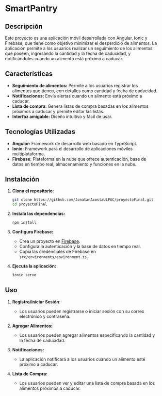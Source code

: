 # SmartPantry

## Descripción

Este proyecto es una aplicación móvil desarrollada con Angular, Ionic y Firebase, que tiene como objetivo minimizar el desperdicio de alimentos. La aplicación permite a los usuarios realizar un seguimiento de los alimentos que poseen, ingresando la cantidad y la fecha de caducidad, y notificándoles cuando un alimento está próximo a caducar.

## Características

- **Seguimiento de alimentos:** Permite a los usuarios registrar los alimentos que tienen, con detalles como cantidad y fecha de caducidad.
- **Notificaciones:** Envía alertas cuando un alimento está próximo a caducar.
- **Lista de compra:** Genera listas de compra basadas en los alimentos próximos a caducar y permite editar las listas.
- **Interfaz amigable:** Diseño intuitivo y fácil de usar.

## Tecnologías Utilizadas

- **Angular:** Framework de desarrollo web basado en TypeScript.
- **Ionic:** Framework para el desarrollo de aplicaciones móviles multiplataforma.
- **Firebase:** Plataforma en la nube que ofrece autenticación, base de datos en tiempo real, almacenamiento y funciones en la nube.

## Instalación

1. **Clona el repositorio:**

    ```bash
    git clone https://github.com/JonatanAcostaULPGC/proyectoFinal.git
    cd proyectoFinal
    ```

2. **Instala las dependencias:**

    ```bash
    npm install
    ```

3. **Configura Firebase:**

    - Crea un proyecto en [Firebase](https://firebase.google.com/).
    - Configura la autenticación y la base de datos en tiempo real.
    - Copia las credenciales de Firebase en `src/environments/environment.ts`.

4. **Ejecuta la aplicación:**

    ```bash
    ionic serve
    ```

## Uso

1. **Registro/Iniciar Sesión:**
    - Los usuarios pueden registrarse o iniciar sesión con su correo electrónico y contraseña.

2. **Agregar Alimentos:**
    - Los usuarios pueden agregar alimentos especificando la cantidad y la fecha de caducidad.

3. **Notificaciones:**
    - La aplicación notificará a los usuarios cuando un alimento esté próximo a caducar.

4. **Lista de Compra:**
    - Los usuarios pueden ver y editar una lista de compra basada en los alimentos próximos a caducar.
